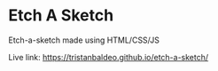 # Etch A Sketch

Etch-a-sketch made using HTML/CSS/JS

Live link: https://tristanbaldeo.github.io/etch-a-sketch/